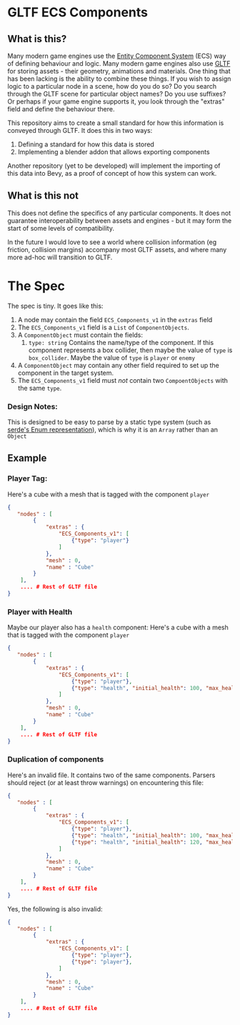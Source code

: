 
# GLTF ECS Components

## What is this?

Many modern game engines use the [Entity Component System](https://en.wikipedia.org/wiki/Entity_component_system) (ECS) way of defining behaviour and logic. Many modern game engines also use [GLTF](https://en.wikipedia.org/wiki/GlTF) for storing assets - their geometry, animations and materials. One thing that has been lacking is the ability to combine these things. If you wish to assign logic to a particular node in a scene, how do you do so? Do you search through the GLTF scene for particular object names? Do you use suffixes? Or perhaps if your game engine supports it, you look through the "extras" field and define the behaviour there.

This repository aims to create a small standard for how this information is conveyed through GLTF. It does this in two ways:

 1. Defining a standard for how this data is stored
 2. Implementing a blender addon that allows exporting components

Another repository (yet to be developed) will implement the importing of this data into Bevy, as a proof of concept of how this system can work.

## What is this not
This does not define the specifics of any particular components. It does not guarantee interoperability between assets and engines - but it may form the start of some levels of compatibility.

In the future I would love to see a world where collision information (eg friction, collision margins) accompany most GLTF assets, and where many more ad-hoc will transition to GLTF.

# The Spec
The spec is tiny. It goes like this:

1.  A node may contain the field `ECS_Components_v1` in the `extras` field
2. The `ECS_Components_v1` field is a `List` of `ComponentObjects`.
3. A `ComponentObject` must contain the fields:
	1. `type: string` Contains the name/type of the component. If this component represents a box collider, then maybe the value of `type` is `box_collider`. Maybe the value of `type` is `player` or `enemy`
4. A `ComponentObject` may contain any other field required to set up the component in the target system.
5. The `ECS_Components_v1` field must _not_ contain two `CompoentObjects` with the same `type`.

### Design Notes:
This is designed to be easy to parse by a static type system (such as [serde's Enum representation](https://serde.rs/enum-representations.html)), which is why it is an `Array` rather than an `Object`

## Example

### Player Tag:
Here's a cube with a mesh that is tagged with the component `player` 
```json
{
   "nodes" : [
        {
            "extras" : {
                "ECS_Components_v1": [
                    {"type": "player"}
                ]
            },
            "mesh" : 0,
            "name" : "Cube"
        }
    ],
    .... # Rest of GLTF file
}
```

### Player with Health
Maybe our player also has a `health` component:
Here's a cube with a mesh that is tagged with the component `player` 
```json
{
   "nodes" : [
        {
            "extras" : {
                "ECS_Components_v1": [
                    {"type": "player"},
                    {"type": "health", "initial_health": 100, "max_health": 150},
                ]
            },
            "mesh" : 0,
            "name" : "Cube"
        }
    ],
    .... # Rest of GLTF file
}
```

### Duplication of components
Here's an invalid file. It contains two of the same components. Parsers should reject (or at least throw warnings) on encountering this file:
```json
{
   "nodes" : [
        {
            "extras" : {
                "ECS_Components_v1": [
                    {"type": "player"},
                    {"type": "health", "initial_health": 100, "max_health": 150},
                    {"type": "health", "initial_health": 120, "max_health": 180},
                ]
            },
            "mesh" : 0,
            "name" : "Cube"
        }
    ],
    .... # Rest of GLTF file
}
```
Yes, the following is also invalid:
```json
{
   "nodes" : [
        {
            "extras" : {
                "ECS_Components_v1": [
                    {"type": "player"},
                    {"type": "player"},
                ]
            },
            "mesh" : 0,
            "name" : "Cube"
        }
    ],
    .... # Rest of GLTF file
}
```